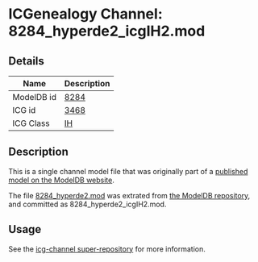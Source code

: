 # ICGenealogy Channel: 8284\_hyperde2\_icgIH2.mod

## Details

Name | Description
---- | -----------
ModelDB id | [8284](http://senselab.med.yale.edu/ModelDB/ShowModel.cshtml?model=8284)
ICG id | [3468](http://icg.neurotheory.ox.ac.uk/channels/4/3468)
ICG Class | [IH](http://icg.neurotheory.ox.ac.uk/channels/4)

## Description

This is a single channel model file that was originally part of a [published model on the ModelDB website](http://senselab.med.yale.edu/mModelDB/ShowModel.cshtml?model=8284).

The file [8284\_hyperde2.mod](8284_hyperde2_icgIH2.mod) was extrated from [the ModelDB repository](http://senselab.med.yale.edu/ModelDB/ShowModel.cshtml?model=8284), and committed as 8284\_hyperde2\_icgIH2.mod.

## Usage

See the [icg-channel super-repository](https://github.com/icgenealogy/icg-channels) for more information.